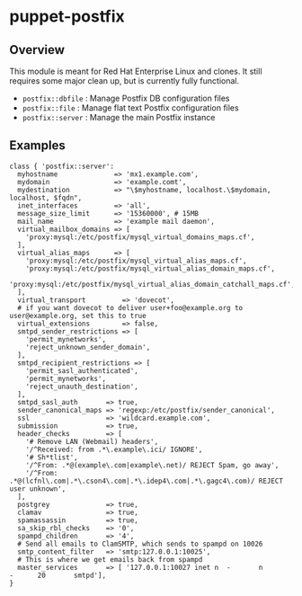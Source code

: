 # puppet-postfix

## Overview

This module is meant for Red Hat Enterprise Linux and clones. It still requires
some major clean up, but is currently fully functional.

* `postfix::dbfile` : Manage Postfix DB configuration files
* `postfix::file` : Manage flat text Postfix configuration files
* `postfix::server` : Manage the main Postfix instance

## Examples

    class { 'postfix::server':
      myhostname              => 'mx1.example.com',
      mydomain                => 'example.comt',
      mydestination           => "\$myhostname, localhost.\$mydomain, localhost, $fqdn",
      inet_interfaces         => 'all',
      message_size_limit      => '15360000', # 15MB
      mail_name               => 'example mail daemon',
      virtual_mailbox_domains => [
        'proxy:mysql:/etc/postfix/mysql_virtual_domains_maps.cf',
      ],
      virtual_alias_maps      => [
        'proxy:mysql:/etc/postfix/mysql_virtual_alias_maps.cf',
        'proxy:mysql:/etc/postfix/mysql_virtual_alias_domain_maps.cf',
        'proxy:mysql:/etc/postfix/mysql_virtual_alias_domain_catchall_maps.cf',
      ],
      virtual_transport         => 'dovecot',
      # if you want dovecot to deliver user+foo@example.org to user@example.org, set this to true
      virtual_extensions        => false,
      smtpd_sender_restrictions => [
        'permit_mynetworks',
        'reject_unknown_sender_domain',
      ],
      smtpd_recipient_restrictions => [
        'permit_sasl_authenticated',
        'permit_mynetworks',
        'reject_unauth_destination',
      ],
      smtpd_sasl_auth       => true,
      sender_canonical_maps => 'regexp:/etc/postfix/sender_canonical',
      ssl                   => 'wildcard.example.com',
      submission            => true,
      header_checks         => [
        '# Remove LAN (Webmail) headers',
        '/^Received: from .*\.example\.ici/ IGNORE',
        '# Sh*tlist',
        '/^From: .*@(example\.com|example\.net)/ REJECT Spam, go away',
        '/^From: .*@(lcfnl\.com|.*\.cson4\.com|.*\.idep4\.com|.*\.gagc4\.com)/ REJECT user unknown',
      ],
      postgrey              => true,
      clamav                => true,
      spamassassin          => true,
      sa_skip_rbl_checks    => '0',
      spampd_children       => '4',
      # Send all emails to ClamSMTP, which sends to spampd on 10026
      smtp_content_filter   => 'smtp:127.0.0.1:10025',
      # This is where we get emails back from spampd
      master_services       => [ '127.0.0.1:10027 inet n  -       n       -      20       smtpd'],
    }

